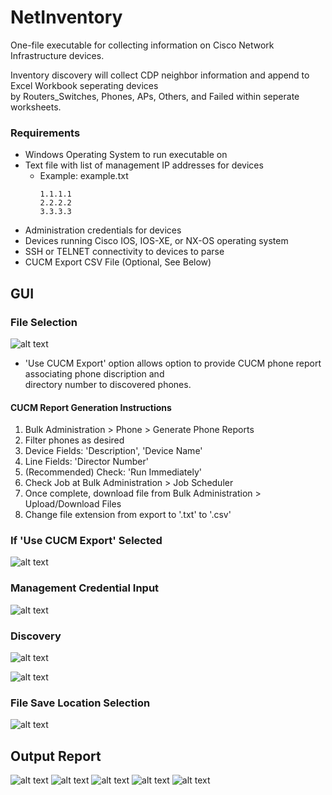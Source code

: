 # NetInventory
One-file executable for collecting information on Cisco Network Infrastructure devices.  

Inventory discovery will collect CDP neighbor information and append to Excel Workbook seperating devices  
by Routers_Switches, Phones, APs, Others, and Failed within seperate worksheets.
### Requirements
- Windows Operating System to run executable on
- Text file with list of management IP addresses for devices
  - Example: example.txt
    ```
    1.1.1.1
    2.2.2.2
    3.3.3.3
    ```
- Administration credentials for devices
- Devices running Cisco IOS, IOS-XE, or NX-OS operating system
- SSH or TELNET connectivity to devices to parse
- CUCM Export CSV File (Optional, See Below)
## GUI
### File Selection
![alt text](https://i.imgur.com/i8Wnz07.png)
- 'Use CUCM Export' option allows option to provide CUCM phone report associating phone discription and  
directory number to discovered phones.
#### CUCM Report Generation Instructions
1. Bulk Administration > Phone > Generate Phone Reports
2. Filter phones as desired
3. Device Fields: 'Description', 'Device Name'
4. Line Fields: 'Director Number'
5. (Recommended) Check: 'Run Immediately'
6. Check Job at Bulk Administration > Job Scheduler
7. Once complete, download file from Bulk Administration > Upload/Download Files
8. Change file extension from export to '.txt' to '.csv'
### If 'Use CUCM Export' Selected
![alt text](https://i.imgur.com/KWo5eKu.png)
### Management Credential Input
![alt text](https://i.imgur.com/APCyque.png)
### Discovery
![alt text](https://i.imgur.com/HHFt5Mx.png)

![alt text](https://i.imgur.com/nryOEqw.png)
### File Save Location Selection
![alt text](https://i.imgur.com/PnOiDDq.png)
## Output Report
![alt text](https://i.imgur.com/ZTw9JqC.png)
![alt text](https://i.imgur.com/xTAG6mc.png)
![alt text](https://i.imgur.com/Of0HpeI.png)
![alt text](https://i.imgur.com/aTDvdFm.png)
![alt text](https://i.imgur.com/YKdpkWF.png)